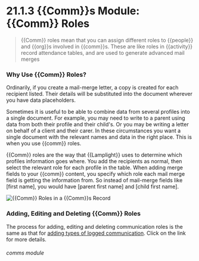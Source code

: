 # 21.1.3 {{Comm}}s Module: {{Comm}} Roles

> {{Comm}} roles mean that you can assign different roles to {{people}} and {{org}}s involved in {{comm}}s. These are like roles in {{activity}} record attendance tables, and are used to generate advanced mail merges

### Why Use {{Comm}} Roles?

Ordinarily, if you create a mail-merge letter, a copy is created for each recipient listed. Their details will be substituted into the document wherever you have data placeholders.

Sometimes it is useful to be able to combine data from several profiles into a single document. For example, you may need to write to a parent using data from both their profile and their child's. Or you may be writing a letter on behalf of a client and their carer. In these circumstances you want a single document with the relevant names and data in the right place. This is when you use {{comm}} roles.  

{{Comm}} roles are the way that {{Lamplight}} uses to determine which profiles information goes where. You add the recipients as normal, then select the relevant role for each profile in the table. When adding merge fields to your {{comm}} content, you specify which role each mail merge field is getting the information from. So instead of mail-merge fields like [first name], you would have [parent first name] and [child first name].


![{{Comm}} Roles in a {{Comm}}s Record](21.1.3a.png)

### Adding, Editing and Deleting {{Comm}} Roles

The process for adding, editing and deleting communication roles is the same as that for [adding types of logged communication](/help/index/p/21.1.2). Click on the link for more details. 


###### comms module
